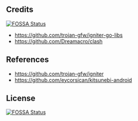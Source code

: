 ## Credits
[![FOSSA Status](https://app.fossa.io/api/projects/git%2Bgithub.com%2Fcomwrg%2Fclash.icecream.svg?type=shield)](https://app.fossa.io/projects/git%2Bgithub.com%2Fcomwrg%2Fclash.icecream?ref=badge_shield)

* https://github.com/trojan-gfw/igniter-go-libs
* https://github.com/Dreamacro/clash

## References
* https://github.com/trojan-gfw/igniter
* https://github.com/eycorsican/kitsunebi-android



## License
[![FOSSA Status](https://app.fossa.io/api/projects/git%2Bgithub.com%2Fcomwrg%2Fclash.icecream.svg?type=large)](https://app.fossa.io/projects/git%2Bgithub.com%2Fcomwrg%2Fclash.icecream?ref=badge_large)